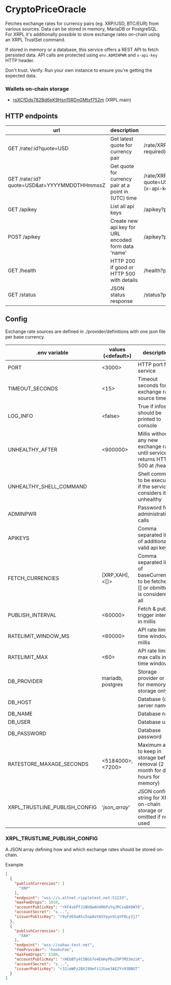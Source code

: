 # CryptoPriceOracle
Fetches exchange rates for currency pairs (eg. XRP/USD, BTC/EUR) from various sources. Data can be stored in memory, MariaDB or PostgreSQL. For XRPL it's additionally possible to store exchange rates on-chain using an XRPL TrustSet command.

If stored in memory or a database, this service offers a REST API to fetch persisted data. API calls are protected using <code>env.ADMINPWR</code> and <code>x-api-key</code> HTTP header.

Don't trust. Verify. Run your own instance to ensure you're getting the expected data.

### Wallets on-chain storage
- [rpXCfDds782Bd6eK9Hsn15RDnGMtxf752m](https://bithomp.com/explorer/rpXCfDds782Bd6eK9Hsn15RDnGMtxf752m) (XRPL main)

## HTTP endpoints
| url                 | description                                                                        | examples                          |
|---------------------|------------------------------------------------------------------------------------|-----------------------------------|
| GET  /rate/:id?quote=USD | Get latest quote for currency pair                                                 | /rate/XRP?quote=USD (x-api-key required) |
| GET  /rate/:id?quote=USD&at=YYYYMMDDTHHmmssZ   | Get quote for currency pair at a point in (UTC) time         | /rate/XRP?quote=USD&at=20231207T073723Z (x-api-key required) |
| GET  /apikey             | List all api keys                                                                  | /apikey?pwr=env.ADMINPWR     |
| POST /apikey             | Create new api key for URL encoded form data 'name'                                | /apikey?pwr=env.ADMINPWR     |
| GET  /health             | HTTP 200 if good or HTTP 500 with details                                          | /health?pwr=env.ADMINPWR     |
| GET  /status             | JSON status response                                                               | /status?pwr=env.ADMINPWR     |

## Config
Exchange rate sources are defined in ./provider/definitions with one json file per base currency.

| .env variable                 | values (\<default>)        | description                                                                        |
|-------------------------------|---------------------------|------------------------------------------------------------------------------------|
| PORT                          | <3000>                    | HTTP port for service                                                              |
| TIMEOUT_SECONDS               | <15>                      | Timeout seconds for exchange rate source timeout                                   |
| LOG_INFO                      | \<false>                   | True if infos should be printed to console                                            |
| UNHEALTHY_AFTER               | <900000>                  | Millis without any new exchange rates until service returns   HTTP 500 at /health                                 |
| UNHEALTHY_SHELL_COMMAND       |                           | Shell command to be executed if the service considers itself unhealthy             |
| ADMINPWR                      |                           | Password for administrative calls                                                  |
| APIKEYS                       |                           | Comma separated list of additional valid api keys                                  |
| FETCH_CURRENCIES              | [XRP,XAH], <[]>           | Comma separated list of baseCurrencies to be fetched. [] or obmitted is considered all |
| PUBLISH_INTERVAL              | <60000>                   | Fetch & publish trigger interval in millis                                         |
| RATELIMIT_WINDOW_MS           | <60000>                   | API rate limit time window  in millis                                              |
| RATELIMIT_MAX                 | <60>                      | API rate limit max calls in time window                                            |
| DB_PROVIDER                   | mariadb, postgres     | Storage provider or null, for memory storage only                                  |
| DB_HOST                       |                           | Database (db) server name                                                          |
| DB_NAME                       |                           | Database name                                                                      |
| DB_USER                       |                           | Database user                                                                      |
| DB_PASSWORD                   |                           | Database password                                                                  |
| RATESTORE_MAXAGE_SECONDS      | <5184000>, <7200>         | Maximum age to keep in storage before removal (2 month for db, 2 hours for memory) |
| XRPL_TRUSTLINE_PUBLISH_CONFIG | '*json_array*'            | JSON config string for XRPL on-chain storage or omitted if not used                       |

### XRPL_TRUSTLINE_PUBLISH_CONFIG
A JSON array defining how and which exchange rates should be stored on-chain.

Example
```json
[
  {
    "publishCurrencies": [
      "XRP"
    ],
    "endpoint": "wss://s.altnet.rippletest.net:51233",
    "maxFeeDrops": 1010,
    "accountPublicKey": "rKF4sbPfJiNUQwAh4R6PuYqJRCxaBX8W76",
    "accountSecret": "s...",
    "issuerPublicKey": "r9yFdE8aASi5opAoYASYpyo9iqYF8Ly3jJ"
  },
  {
    "publishCurrencies": [
      "XAH"
    ],
    "endpoint": "wss://xahau-test.net",
    "feeProvider": "hooksFee",
    "maxFeeDrops": 1500,
    "accountPublicKey": "rHEbBTy4t5BGS7o4EmHyP6uZ9P7M53mziK",
    "accountSecret": "s...",
    "issuerPublicKey": "r32imWPz2BX199eFi12Uae3AEZYv93BBGT"
  }
]
```